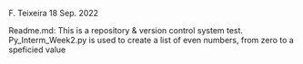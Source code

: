 F. Teixeira 18 Sep. 2022

Readme.md:
This is a repository & version control system test.
Py_Interm_Week2.py is used to create a list of even numbers, from zero to a speficied value
